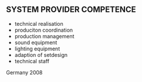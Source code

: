 ## SYSTEM PROVIDER COMPETENCE

+ technical realisation
+ produciton coordination
+ production management 
+ sound equipment
+ lighting equipment
+ adaption of setdesign
+ technical staff

Germany 2008